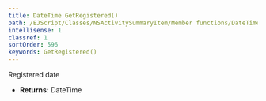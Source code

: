 ```yaml
---
title: DateTime GetRegistered()
path: /EJScript/Classes/NSActivitySummaryItem/Member functions/DateTime GetRegistered()
intellisense: 1
classref: 1
sortOrder: 596
keywords: GetRegistered()
---
```



Registered date



* **Returns:** DateTime


